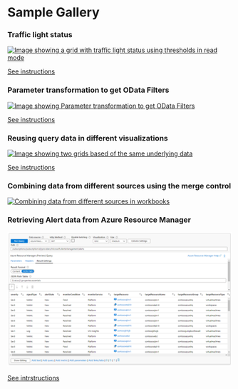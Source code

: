# Sample Gallery

### Traffic light status

[![Image showing a grid with traffic light status using thresholds in read mode](../Images/ThresholdSample-Read.png)](TrafficLights.md)

[See instructions](TrafficLights.md)

### Parameter transformation to get OData Filters

[![Image showing Parameter transformation to get OData Filters](../Images/OData-Parameters-No-Select.png)](ODataFilters.md)

[See instructions](ODataFilters.md)

### Reusing query data in different visualizations

[![Image showing two grids based of the same underlying data](../Images/Reuse-data-two-controls.png)](ReusingQueryData.md)

[See instructions](ReusingQueryData.md)

### Combining data from different sources using the merge control

[![Combining data from different sources in workbooks](http://img.youtube.com/vi/7nWP_YRzxHg/0.jpg)](https://www.youtube.com/watch?v=7nWP_YRzxHg "Video showing how to combine data from different sources in workbooks")

### Retrieving Alert data from Azure Resource Manager

[![Image showing a grid with alerts data](../Images/ARMAlertsQueryGridFormat.png)](AlertDataARM.md)

[See intrstructions](AlertDataARM.md)